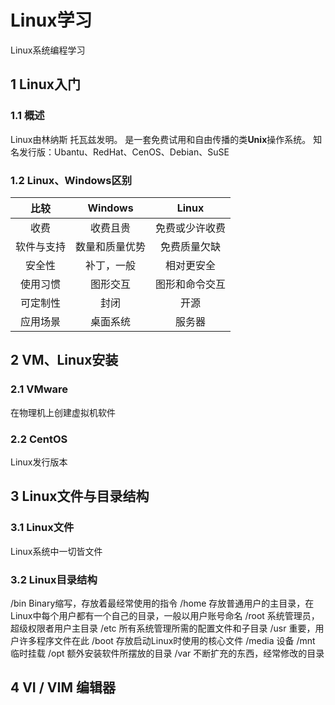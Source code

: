 # Linux学习
Linux系统编程学习

## 1 Linux入门 
### 1.1 概述
Linux由林纳斯 托瓦兹发明。
是一套免费试用和自由传播的类**Unix**操作系统。
知名发行版：Ubantu、RedHat、CenOS、Debian、SuSE
### 1.2 Linux、Windows区别
|比较|Windows|Linux|
|:---:|:---:|:---:|
|收费|收费且贵|免费或少许收费|
|软件与支持|数量和质量优势|免费质量欠缺|
|安全性|补丁，一般|相对更安全|
|使用习惯|图形交互|图形和命令交互|
|可定制性|封闭|开源|
|应用场景|桌面系统|服务器|

## 2 VM、Linux安装
### 2.1 VMware
在物理机上创建虚拟机软件
### 2.2 CentOS
Linux发行版本

## 3 Linux文件与目录结构
### 3.1 Linux文件
Linux系统中一切皆文件
### 3.2 Linux目录结构
/bin
Binary缩写，存放着最经常使用的指令
/home
存放普通用户的主目录，在Linux中每个用户都有一个自己的目录，一般以用户账号命名
/root
系统管理员，超级权限者用户主目录
/etc
所有系统管理所需的配置文件和子目录
/usr
重要，用户许多程序文件在此
/boot
存放启动Linux时使用的核心文件
/media
设备
/mnt
临时挂载
/opt
额外安装软件所摆放的目录
/var
不断扩充的东西，经常修改的目录

## 4 VI / VIM 编辑器